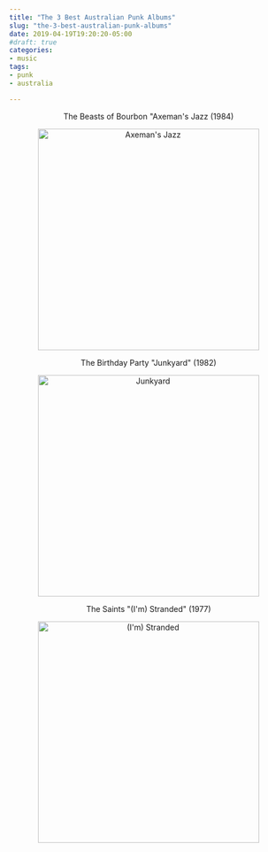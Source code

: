 ```yaml
---
title: "The 3 Best Australian Punk Albums"
slug: "the-3-best-australian-punk-albums"
date: 2019-04-19T19:20:20-05:00
#draft: true
categories:
- music
tags:
- punk
- australia

---
```

<div align="center">
<p>The Beasts of Bourbon "Axeman's Jazz (1984)</p>
<img src="/2019/axemans-jazz.jpg" alt="Axeman's Jazz" title="Axeman's Jazz" height="400" width="400">

<p>The Birthday Party "Junkyard" (1982)</p>
<img src="/2019/junkyard.jpg" alt="Junkyard" title="Junkyard" height="400" width="400">

<p>The Saints "(I'm) Stranded" (1977)</p>
<img src="/2019/im-stranded.jpg" alt="(I'm) Stranded" title="(I'm) Stranded" height="400" width="400">
</div>
